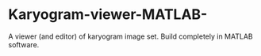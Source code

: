 # Karyogram-viewer-MATLAB-
A viewer (and editor) of karyogram image set. Build completely in MATLAB software. 

